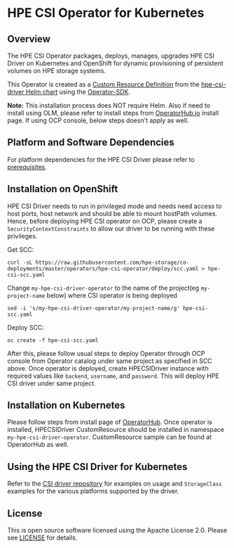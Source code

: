 # HPE CSI Operator for Kubernetes

## Overview
The HPE CSI Operator packages, deploys, manages, upgrades HPE CSI Driver on Kubernetes and OpenShift for dynamic provisioning of persistent volumes on HPE storage systems.

This Operator is created as a [Custom Resource Definition](https://kubernetes.io/docs/concepts/extend-kubernetes/api-extension/custom-resources/#customresourcedefinitions) from the [hpe-csi-driver Helm chart](https://github.com/hpe-storage/co-deployments/tree/master/helm/charts/hpe-csi-driver) using the [Operator-SDK](https://github.com/operator-framework/operator-sdk#overview).

**Note:** This installation process does NOT require Helm. Also if need to install using OLM, please refer to install steps from [OperatorHub.io](https://operatorhub.io/operator/hpe-csi-driver-operator) install page. If using OCP console, below steps doesn't apply as well.

## Platform and Software Dependencies
For platform dependencies for the HPE CSI Driver please refer to [prerequisites](https://github.com/hpe-storage/co-deployments/tree/master/helm/charts/hpe-csi-driver#prerequisites).

## Installation on OpenShift

HPE CSI Driver needs to run in privileged mode and needs need access to host ports, host network and should be able to mount hostPath volumes. Hence, before deploying HPE CSI operator on OCP, please create a `SecurityContextConstraints` to allow our driver to be running with these privileges.

Get SCC:
```
curl -sL https://raw.githubusercontent.com/hpe-storage/co-deployments/master/operators/hpe-csi-operator/deploy/scc.yaml > hpe-csi-scc.yaml
```

Change `my-hpe-csi-driver-operator` to the name of the project(eg `my-project-name` below) where CSI operator is being deployed
```
sed -i 's/my-hpe-csi-driver-operator/my-project-name/g' hpe-csi-scc.yaml
```

Deploy SCC:
```
oc create -f hpe-csi-scc.yaml
```

After this, please follow usual steps to deploy Operator through OCP console from Operator catalog under same project as specified in SCC above. Once operator is deployed, create HPECSIDriver instance with required values like `backend`, `username`, and `password`. This will deploy HPE CSI driver under same project.

## Installation on Kubernetes
Please follow steps from install page of [OperatorHub](https://operatorhub.io/operator/hpe-csi-driver-operator). Once operator is installed, HPECSIDriver CustomResource should be installed in namespace `my-hpe-csi-driver-operator`. CustomResource sample can be found at OperatorHub as well.

## Using the HPE CSI Driver for Kubernetes
Refer to the [CSI driver repository](https://github.com/hpe-storage/csi-driver#using-the-hpe-csi-driver-for-kubernetes) for examples on usage and `StorageClass` examples for the various platforms supported by the driver.

## License
This is open source software licensed using the Apache License 2.0. Please see [LICENSE](../../LICENSE) for details.
